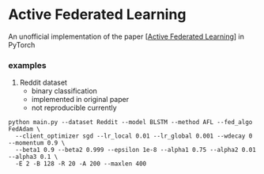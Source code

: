 ﻿# Active Federated Learning
An unofficial implementation of the paper [[Active Federated Learning](https://arxiv.org/pdf/1909.12641.pdf)] in PyTorch


### examples
1. Reddit dataset
    - binary classification
    - implemented in original paper
    - not reproducible currently
```shell
python main.py --dataset Reddit --model BLSTM --method AFL --fed_algo FedAdam \
  --client_optimizer sgd --lr_local 0.01 --lr_global 0.001 --wdecay 0 --momentum 0.9 \
  --beta1 0.9 --beta2 0.999 --epsilon 1e-8 --alpha1 0.75 --alpha2 0.01 --alpha3 0.1 \
  -E 2 -B 128 -R 20 -A 200 --maxlen 400  
```